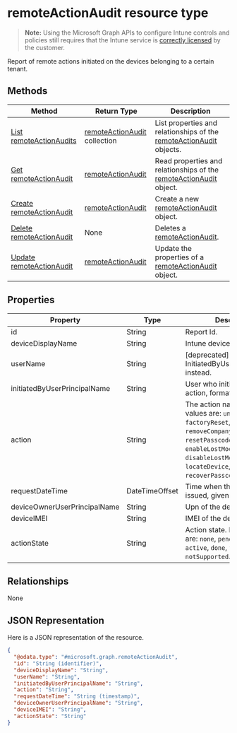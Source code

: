 ﻿# remoteActionAudit resource type

> **Note:** Using the Microsoft Graph APIs to configure Intune controls and policies still requires that the Intune service is [correctly licensed](https://go.microsoft.com/fwlink/?linkid=839381) by the customer.

Report of remote actions initiated on the devices belonging to a certain tenant.
## Methods
|Method|Return Type|Description|
|---|---|---|
|[List remoteActionAudits](../api/intune_devicefe_remoteactionaudit_list.md)|[remoteActionAudit](../resources/intune_devicefe_remoteactionaudit.md) collection|List properties and relationships of the [remoteActionAudit](../resources/intune_devicefe_remoteactionaudit.md) objects.|
|[Get remoteActionAudit](../api/intune_devicefe_remoteactionaudit_get.md)|[remoteActionAudit](../resources/intune_devicefe_remoteactionaudit.md)|Read properties and relationships of the [remoteActionAudit](../resources/intune_devicefe_remoteactionaudit.md) object.|
|[Create remoteActionAudit](../api/intune_devicefe_remoteactionaudit_create.md)|[remoteActionAudit](../resources/intune_devicefe_remoteactionaudit.md)|Create a new [remoteActionAudit](../resources/intune_devicefe_remoteactionaudit.md) object.|
|[Delete remoteActionAudit](../api/intune_devicefe_remoteactionaudit_delete.md)|None|Deletes a [remoteActionAudit](../resources/intune_devicefe_remoteactionaudit.md).|
|[Update remoteActionAudit](../api/intune_devicefe_remoteactionaudit_update.md)|[remoteActionAudit](../resources/intune_devicefe_remoteactionaudit.md)|Update the properties of a [remoteActionAudit](../resources/intune_devicefe_remoteactionaudit.md) object.|

## Properties
|Property|Type|Description|
|---|---|---|
|id|String|Report Id.|
|deviceDisplayName|String|Intune device name.|
|userName|String|[deprecated] Please use InitiatedByUserPrincipalName instead.|
|initiatedByUserPrincipalName|String|User who initiated the device action, format is UPN.|
|action|String|The action name. Possible values are: `unknown`, `factoryReset`, `removeCompanyData`, `resetPasscode`, `remoteLock`, `enableLostMode`, `disableLostMode`, `locateDevice`, `rebootNow`, `recoverPasscode`.|
|requestDateTime|DateTimeOffset|Time when the action was issued, given in UTC.|
|deviceOwnerUserPrincipalName|String|Upn of the device owner.|
|deviceIMEI|String|IMEI of the device.|
|actionState|String|Action state. Possible values are: `none`, `pending`, `canceled`, `active`, `done`, `failed`, `notSupported`.|

## Relationships
None
## JSON Representation
Here is a JSON representation of the resource.
<!-- {
  "blockType": "resource",
  "keyProperty": "id",
  "@odata.type": "microsoft.graph.remoteActionAudit"
}
-->
```json
{
  "@odata.type": "#microsoft.graph.remoteActionAudit",
  "id": "String (identifier)",
  "deviceDisplayName": "String",
  "userName": "String",
  "initiatedByUserPrincipalName": "String",
  "action": "String",
  "requestDateTime": "String (timestamp)",
  "deviceOwnerUserPrincipalName": "String",
  "deviceIMEI": "String",
  "actionState": "String"
}
```



